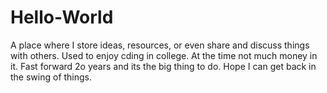 # Hello-World
A place where I store ideas, resources, or even share and discuss things with others.
Used to enjoy cding in college. At the time not much money in it. Fast forward 2o years and its the big thing to do. Hope I can get back in the swing of things.
